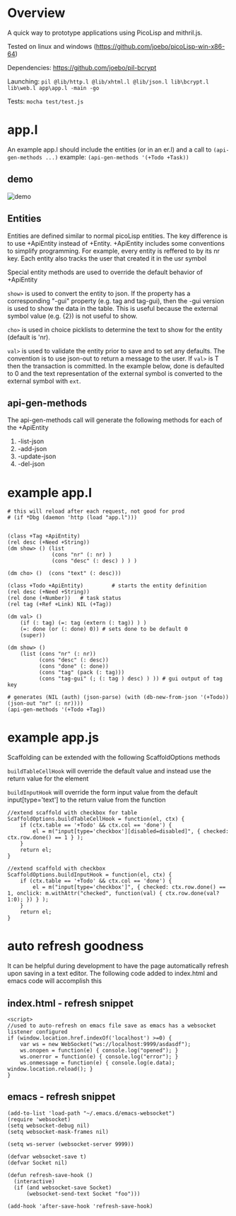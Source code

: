 # Overview

A quick way to prototype applications using PicoLisp and mithril.js.

Tested on linux and windows (https://github.com/joebo/picoLisp-win-x86-64)

Dependencies: https://github.com/joebo/pil-bcrypt

Launching: `pil @lib/http.l @lib/xhtml.l @lib/json.l lib\bcrypt.l lib\web.l app\app.l -main -go`

Tests: `mocha test/test.js`
# app.l

An example app.l should include the entities (or in an er.l) and a call to `(api-gen-methods ...)` example:  `(api-gen-methods '(+Todo +Task))`

## demo

![demo](https://cloud.githubusercontent.com/assets/151573/18569188/17cbf45a-7b6f-11e6-822f-45b02fea9020.gif)

## Entities

Entities are defined similar to normal picoLisp entities. The key difference is to use +ApiEntity instead of +Entity. +ApiEntity includes some conventions to simplify programming. For example, every entity is reffered to by its nr key. Each entity also tracks the user that created it in the usr symbol

Special entity methods are used to override the default behavior of +ApiEntity

`show>` is used to convert the entity to json. If the property has a corresponding "-gui" property (e.g. tag and tag-gui), then the -gui version is used to show the data in the table. This is useful because the external symbol value (e.g. {2}) is not useful to show.

`cho>` is used in choice picklists to determine the text to show for the entity (default is 'nr).

`val>` is used to validate the entity prior to save and to set any defaults. The convention is to use json-out to return a message to the user. If `val>` is T then the transaction is committed. In the example below, done is defaulted to 0 and the text representation of the external symbol is converted to the external symbol with `ext`.


## api-gen-methods

The api-gen-methods call will generate the following methods for each of the +ApiEntity

1. -list-json
1. -add-json
1. -update-json
1. -del-json


# example app.l

    # this will reload after each request, not good for prod
    # (if *Dbg (daemon 'http (load "app.l")))


    (class +Tag +ApiEntity)
    (rel desc (+Need +String))
    (dm show> () (list
                  (cons "nr" (: nr) )
                  (cons "desc" (: desc) ) ) )

    (dm cho> ()  (cons "text" (: desc)))

    (class +Todo +ApiEntity)         # starts the entity definition
    (rel desc (+Need +String))
    (rel done (+Number))   # task status
    (rel tag (+Ref +Link) NIL (+Tag))

    (dm val> ()
        (if (: tag) (=: tag (extern (: tag)) ) )
        (=: done (or (: done) 0)) # sets done to be default 0
        (super))

    (dm show> ()
        (list (cons "nr" (: nr))
              (cons "desc" (: desc))
              (cons "done" (: done))
              (cons "tag" (pack (: tag)))
              (cons "tag-gui" (; (: tag ) desc) ) )) # gui output of tag key

    # generates (NIL (auth) (json-parse) (with (db-new-from-json '(+Todo)) (json-out "nr" (: nr))))
    (api-gen-methods '(+Todo +Tag))


# example app.js

Scaffolding can be extended with the following ScaffoldOptions methods

`buildTableCellHook` will override the default <span>value</span> and instead use the return value for the element

`buildInputHook` will override the form input value from the default input[type='text'] to the return value from the function

    //extend scaffold with checkbox for table
    ScaffoldOptions.buildTableCellHook = function(el, ctx) {
        if (ctx.table == '+Todo' && ctx.col == 'done') {
            el = m("input[type='checkbox'][disabled=disabled]", { checked: ctx.row.done() == 1 } );
        } 
        return el;
    }

    //extend scaffold with checkbox
    ScaffoldOptions.buildInputHook = function(el, ctx) {
        if (ctx.table == '+Todo' && ctx.col == 'done') {
            el = m("input[type='checkbox']", { checked: ctx.row.done() == 1, onclick: m.withAttr("checked", function(val) { ctx.row.done(val?1:0); }) } );
        } 
        return el;
    }



# auto refresh goodness

It can be helpful during development to have the page automatically refresh upon saving in a text editor. The following code added to index.html and emacs code will accomplish this

## index.html - refresh snippet
    <script>
    //used to auto-refresh on emacs file save as emacs has a websocket listener configured
    if (window.location.href.indexOf('localhost') >=0) {
        var ws = new WebSocket("ws://localhost:9999/asdasdf");
        ws.onopen = function(e) { console.log("opened"); }
        ws.onerror = function(e) { console.log("error"); }
        ws.onmessage = function(e) { console.log(e.data); window.location.reload(); }
    }
  </script>

## emacs - refresh snippet

    (add-to-list 'load-path "~/.emacs.d/emacs-websocket")
    (require 'websocket)
    (setq websocket-debug nil)
    (setq websocket-mask-frames nil)

    (setq ws-server (websocket-server 9999))

    (defvar websocket-save t)
    (defvar Socket nil)

    (defun refresh-save-hook ()
      (interactive)
      (if (and websocket-save Socket)
          (websocket-send-text Socket "foo")))

    (add-hook 'after-save-hook 'refresh-save-hook)
